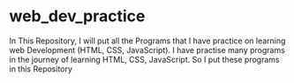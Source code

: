 # web_dev_practice
In This  Repository, I will put all the Programs that I have practice on learning web Development (HTML, CSS, JavaScript).
I have practise many programs in the journey of learning HTML, CSS, JavaScript. So I put these programs in this Repository
